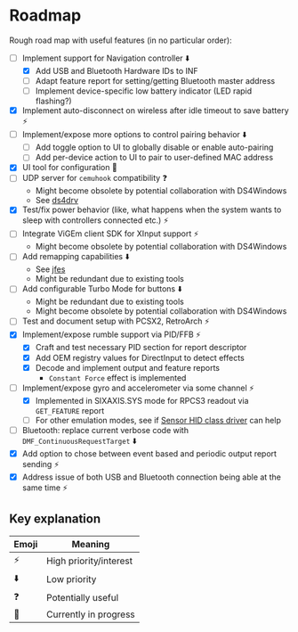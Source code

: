 # Roadmap

Rough road map with useful features (in no particular order):

- [ ] Implement support for Navigation controller ⬇️
    - [X] Add USB and Bluetooth Hardware IDs to INF
    - [ ] Adapt feature report for setting/getting Bluetooth master address
    - [ ] Implement device-specific low battery indicator (LED rapid flashing?)
- [X] Implement auto-disconnect on wireless after idle timeout to save battery ⚡
- [ ] Implement/expose more options to control pairing behavior ⬇️
    - [ ] Add toggle option to UI to globally disable or enable auto-pairing
    - [ ] Add per-device action to UI to pair to user-defined MAC address 
- [X] UI tool for configuration 🚧
- [ ] UDP server for `cemuhook` compatibility ❓
    - Might become obsolete by potential collaboration with DS4Windows
    - See [ds4drv](https://github.com/TheDrHax/ds4drv-cemuhook)
- [X] Test/fix power behavior (like, what happens when the system wants to sleep with controllers connected etc.) ⚡
- [ ] Integrate ViGEm client SDK for XInput support ⚡
    - Might become obsolete by potential collaboration with DS4Windows
- [ ] Add remapping capabilities ⬇️
    - See [jfes](https://github.com/dmitrii-eremin/jfes)
    - Might be redundant due to existing tools
- [ ] Add configurable Turbo Mode for buttons ⬇️
    - Might be redundant due to existing tools
    - Might become obsolete by potential collaboration with DS4Windows
- [ ] Test and document setup with PCSX2, RetroArch ⚡
- [X] Implement/expose rumble support via PID/FFB ⚡
    - [X] Craft and test necessary PID section for report descriptor
    - [X] Add OEM registry values for DirectInput to detect effects
    - [X] Decode and implement output and feature reports
        - `Constant Force` effect is implemented
- [ ] Implement/expose gyro and accelerometer via some channel ⚡
    - [X] Implemented in SIXAXIS.SYS mode for RPCS3 readout via `GET_FEATURE` report
    - [ ] For other emulation modes, see if [Sensor HID class driver](https://docs.microsoft.com/en-us/windows-hardware/drivers/hid/sensor-hid-class-driver) can help
- [ ] Bluetooth: replace current verbose code with `DMF_ContinuousRequestTarget` ⬇️
- [X] Add option to chose between event based and periodic output report sending ⚡
- [X] Address issue of both USB and Bluetooth connection being able at the same time ⚡

## Key explanation

| Emoji | Meaning |
|---|---|
| ⚡ | High priority/interest |
| ⬇️ | Low priority |
| ❓ | Potentially useful |
| 🚧 | Currently in progress |

